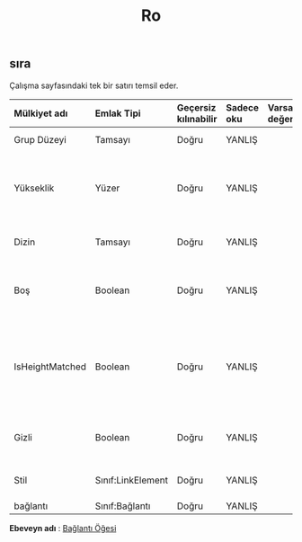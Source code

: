 ﻿---
title: Ro
second_title: Aspose.Cells Cloud Documen
type: docs
url: /tr/specification/model/row/
description: "Aspose.Cells Bulut modeli spesifikasyonu: Row. Açma, oluşturma, düzenleme, bölme, birleştirme, karşılaştırma ve dönüştürme gibi özelliklerle Excel ve diğer elektronik tablo belgelerini zahmetsizce yönetin"
kwords: Excel, Office, Elektronik Tablo, Cloud REST API, Satır
weight: 50
---
## **sıra**

 Çalışma sayfasındaki tek bir satırı temsil eder.

| Mülkiyet adı| Emlak Tipi| Geçersiz kılınabilir| Sadece oku| Varsayılan değer| Tanım|
|:- |:- |:- |:- |:- |:- |
| Grup Düzeyi| Tamsayı| Doğru| YANLIŞ|| Satırın grup düzeyini alır.|
| Yükseklik| Yüzer| Doğru| YANLIŞ|| Satır yüksekliğini Puan birimi cinsinden alır ve ayarlar.|
| Dizin| Tamsayı| Doğru| YANLIŞ|| Bu satırın indeksini alır.|
| Boş| Boolean| Doğru| YANLIŞ|| Satırın herhangi bir veri içerip içermediğini belirtir|
| IsHeightMatched| Boolean| Doğru| YANLIŞ|| Satır yüksekliğinin ve varsayılan yazı tipi yüksekliğinin eşleştiğini belirtir.|
| Gizli| Boolean| Doğru| YANLIŞ||Satırın gizli olup olmadığını belirtir.|
| Stil| Sınıf:LinkElement| Doğru| YANLIŞ|| Bu satırın stilini temsil eder.|
| bağlantı| Sınıf:Bağlantı| Doğru| YANLIŞ|||

**Ebeveyn adı** : [Bağlantı Öğesi](/specification/model/linkelement)

